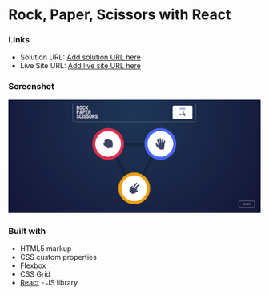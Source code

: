 # Rock, Paper, Scissors with React

### Links

- Solution URL: [Add solution URL here](https://your-solution-url.com)
- Live Site URL: [Add live site URL here](https://your-live-site-url.com)

### Screenshot

![Screenshot](./screenshot.png)

### Built with

- HTML5 markup
- CSS custom properties
- Flexbox
- CSS Grid
- [React](https://reactjs.org/) - JS library
